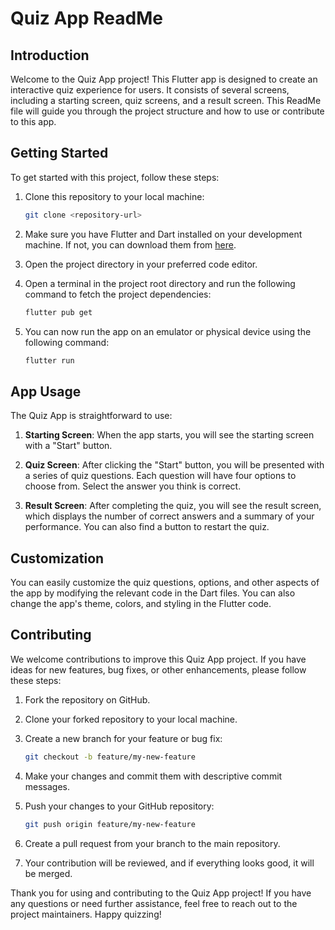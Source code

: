 # Quiz App ReadMe

## Introduction

Welcome to the Quiz App project! This Flutter app is designed to create an interactive quiz experience for users. It consists of several screens, including a starting screen, quiz screens, and a result screen. This ReadMe file will guide you through the project structure and how to use or contribute to this app.


## Getting Started

To get started with this project, follow these steps:

1. Clone this repository to your local machine:

   ```bash
   git clone <repository-url>
   ```

2. Make sure you have Flutter and Dart installed on your development machine. If not, you can download them from [here](https://flutter.dev/docs/get-started/install).

3. Open the project directory in your preferred code editor.

4. Open a terminal in the project root directory and run the following command to fetch the project dependencies:

   ```bash
   flutter pub get
   ```

5. You can now run the app on an emulator or physical device using the following command:

   ```bash
   flutter run
   ```

## App Usage

The Quiz App is straightforward to use:

1. **Starting Screen**: When the app starts, you will see the starting screen with a "Start" button.

2. **Quiz Screen**: After clicking the "Start" button, you will be presented with a series of quiz questions. Each question will have four options to choose from. Select the answer you think is correct.

3. **Result Screen**: After completing the quiz, you will see the result screen, which displays the number of correct answers and a summary of your performance. You can also find a button to restart the quiz.

## Customization

You can easily customize the quiz questions, options, and other aspects of the app by modifying the relevant code in the Dart files. You can also change the app's theme, colors, and styling in the Flutter code.

## Contributing

We welcome contributions to improve this Quiz App project. If you have ideas for new features, bug fixes, or other enhancements, please follow these steps:

1. Fork the repository on GitHub.

2. Clone your forked repository to your local machine.

3. Create a new branch for your feature or bug fix:

   ```bash
   git checkout -b feature/my-new-feature
   ```

4. Make your changes and commit them with descriptive commit messages.

5. Push your changes to your GitHub repository:

   ```bash
   git push origin feature/my-new-feature
   ```

6. Create a pull request from your branch to the main repository.

7. Your contribution will be reviewed, and if everything looks good, it will be merged.

Thank you for using and contributing to the Quiz App project! If you have any questions or need further assistance, feel free to reach out to the project maintainers. Happy quizzing!
